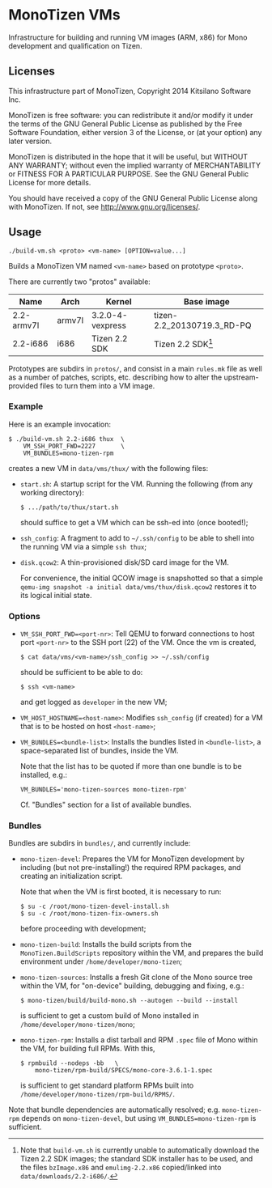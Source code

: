 # MonoTizen VMs

Infrastructure for building and running VM images (ARM, x86) for Mono
development and qualification on Tizen.

## Licenses

This infrastructure part of MonoTizen, Copyright 2014 Kitsilano
Software Inc.

MonoTizen is free software: you can redistribute it and/or modify
it under the terms of the GNU General Public License as published by
the Free Software Foundation, either version 3 of the License, or
(at your option) any later version.

MonoTizen is distributed in the hope that it will be useful,
but WITHOUT ANY WARRANTY; without even the implied warranty of
MERCHANTABILITY or FITNESS FOR A PARTICULAR PURPOSE.  See the
GNU General Public License for more details.

You should have received a copy of the GNU General Public License
along with MonoTizen.  If not, see <http://www.gnu.org/licenses/>.

## Usage

    ./build-vm.sh <proto> <vm-name> [OPTION=value...]

Builds a MonoTizen VM named `<vm-name>` based on prototype `<proto>`.

There are currently two "protos" available:

| Name       | Arch   | Kernel           | Base image                 |
|------------|--------|------------------|----------------------------|
| 2.2-armv7l | armv7l | 3.2.0-4-vexpress | tizen-2.2_20130719.3_RD-PQ |
| 2.2-i686   | i686   | Tizen 2.2 SDK    | Tizen 2.2 SDK[^sdk-img]    |

Prototypes are subdirs in `protos/`, and consist in a main `rules.mk`
file as well as a number of patches, scripts, etc. describing how to
alter the upstream-provided files to turn them into a VM image.

[^sdk-img]: Note that `build-vm.sh` is currently unable to
automatically download the Tizen 2.2 SDK images; the standard SDK
installer has to be used, and the files `bzImage.x86` and
`emulimg-2.2.x86` copied/linked into `data/downloads/2.2-i686/`.

### Example

Here is an example invocation:

    $ ./build-vm.sh 2.2-i686 thux  \
        VM_SSH_PORT_FWD=2227       \
        VM_BUNDLES=mono-tizen-rpm

creates a new VM in `data/vms/thux/` with the following files:

  * `start.sh`: A startup script for the VM.  Running the following
    (from any working directory):

        $ .../path/to/thux/start.sh

    should suffice to get a VM which can be ssh-ed into (once
    booted!);

  * `ssh_config`: A fragment to add to `~/.ssh/config` to be able to
    shell into the running VM via a simple `ssh thux`;

  * `disk.qcow2`: A thin-provisioned disk/SD card image for the VM.

    For convenience, the initial QCOW image is snapshotted so that a
    simple `qemu-img snapshot -a initial data/vms/thux/disk.qcow2`
    restores it to its logical initial state.

### Options

  * `VM_SSH_PORT_FWD=<port-nr>`: Tell QEMU to forward connections to
    host port `<port-nr>` to the SSH port (22) of the VM. Once the vm
    is created,

        $ cat data/vms/<vm-name>/ssh_config >> ~/.ssh/config

    should be sufficient to be able to do:

        $ ssh <vm-name>

    and get logged as `developer` in the new VM;

  * `VM_HOST_HOSTNAME=<host-name>`: Modifies `ssh_config` (if created)
    for a VM that is to be hosted on host `<host-name>`;

  * `VM_BUNDLES=<bundle-list>`: Installs the bundles listed in
    `<bundle-list>`, a space-separated list of bundles, inside the VM.

    Note that the list has to be quoted if more than one bundle is to
    be installed, e.g.:

        VM_BUNDLES='mono-tizen-sources mono-tizen-rpm'

    Cf. "Bundles" section for a list of available bundles.

### Bundles

Bundles are subdirs in `bundles/`, and currently include:

  * `mono-tizen-devel`: Prepares the VM for MonoTizen development by
    including (but not pre-installing!) the required RPM packages, and
    creating an initialization script.

    Note that when the VM is first booted, it is necessary to run:

        $ su -c /root/mono-tizen-devel-install.sh
        $ su -c /root/mono-tizen-fix-owners.sh

    before proceeding with development;

  * `mono-tizen-build`: Installs the build scripts from the
    `MonoTizen.BuildScripts` repository within the VM, and prepares
    the build environment under `/home/developer/mono-tizen`;

  * `mono-tizen-sources`: Installs a fresh Git clone of the Mono
    source tree within the VM, for "on-device" building, debugging and
    fixing, e.g.:

        $ mono-tizen/build/build-mono.sh --autogen --build --install

    is sufficient to get a custom build of Mono installed in
    `/home/developer/mono-tizen/mono`;

  * `mono-tizen-rpm`: Installs a dist tarball and RPM `.spec` file of
    Mono within the VM, for building full RPMs.  With this,

        $ rpmbuild --nodeps -bb   \
            mono-tizen/rpm-build/SPECS/mono-core-3.6.1-1.spec

    is sufficient to get standard platform RPMs built into
    `/home/developer/mono-tizen/rpm-build/RPMS/`.

Note that bundle dependencies are automatically resolved;
e.g. `mono-tizen-rpm` depends on `mono-tizen-devel`, but using
`VM_BUNDLES=mono-tizen-rpm` is sufficient.
